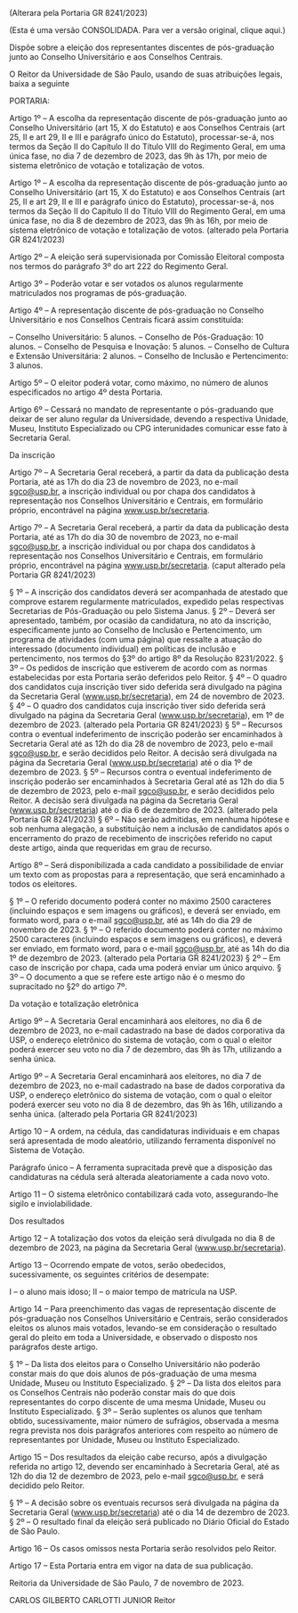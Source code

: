 (Alterara pela Portaria GR 8241/2023)

(Esta é uma versão CONSOLIDADA. Para ver a versão original, clique aqui.)

Dispõe sobre a eleição dos representantes discentes de pós-graduação junto ao Conselho Universitário e aos Conselhos Centrais.

O Reitor da Universidade de São Paulo, usando de suas atribuições legais, baixa a seguinte

PORTARIA:

Artigo 1º – A escolha da representação discente de pós-graduação junto ao Conselho Universitário (art 15, X do Estatuto) e aos Conselhos Centrais (art 25, II e art 29, II e III e parágrafo único do Estatuto), processar-se-á, nos termos da Seção II do Capítulo II do Título VIII do Regimento Geral, em uma única fase, no dia 7 de dezembro de 2023, das 9h às 17h, por meio de sistema eletrônico de votação e totalização de votos.

Artigo 1º – A escolha da representação discente de pós-graduação junto ao Conselho Universitário (art 15, X do Estatuto) e aos Conselhos Centrais (art 25, II e art 29, II e III e parágrafo único do Estatuto), processar-se-á, nos termos da Seção II do Capítulo II do Título VIII do Regimento Geral, em uma única fase, no dia 8 de dezembro de 2023, das 9h às 16h, por meio de sistema eletrônico de votação e totalização de votos. (alterado pela Portaria GR 8241/2023)

Artigo 2º – A eleição será supervisionada por Comissão Eleitoral composta nos termos do parágrafo 3º do art 222 do Regimento Geral.

Artigo 3º – Poderão votar e ser votados os alunos regularmente matriculados nos programas de pós-graduação.

Artigo 4º – A representação discente de pós-graduação no Conselho Universitário e nos Conselhos Centrais ficará assim constituída:

– Conselho Universitário: 5 alunos.
– Conselho de Pós-Graduação: 10 alunos.
– Conselho de Pesquisa e Inovação: 5 alunos.
– Conselho de Cultura e Extensão Universitária: 2 alunos.
– Conselho de Inclusão e Pertencimento: 3 alunos.

Artigo 5º – O eleitor poderá votar, como máximo, no número de alunos especificados no artigo 4º desta Portaria.

Artigo 6º – Cessará no mandato de representante o pós-graduando que deixar de ser aluno regular da Universidade, devendo a respectiva Unidade, Museu, Instituto Especializado ou CPG interunidades comunicar esse fato à Secretaria Geral.

Da inscrição

Artigo 7º – A Secretaria Geral receberá, a partir da data da publicação desta Portaria, até as 17h do dia 23 de novembro de 2023, no e-mail sgco@usp.br, a inscrição individual ou por chapa dos candidatos à representação nos Conselhos Universitário e Centrais, em formulário próprio, encontrável na página www.usp.br/secretaria.

Artigo 7º – A Secretaria Geral receberá, a partir da data da publicação desta Portaria, até as 17h do dia 30 de novembro de 2023, no e-mail sgco@usp.br, a inscrição individual ou por chapa dos candidatos à representação nos Conselhos Universitário e Centrais, em formulário próprio, encontrável na página www.usp.br/secretaria. (caput alterado pela Portaria GR 8241/2023)

§ 1º – A inscrição dos candidatos deverá ser acompanhada de atestado que comprove estarem regularmente matriculados, expedido pelas respectivas Secretarias de Pós-Graduação ou pelo Sistema Janus.
§ 2º – Deverá ser apresentado, também, por ocasião da candidatura, no ato da inscrição, especificamente junto ao Conselho de Inclusão e Pertencimento, um programa de atividades (com uma página) que ressalte a atuação do interessado (documento individual) em políticas de inclusão e pertencimento, nos termos do §3º do artigo 8º da Resolução 8231/2022.
§ 3º – Os pedidos de inscrição que estiverem de acordo com as normas estabelecidas por esta Portaria serão deferidos pelo Reitor.
§ 4º – O quadro dos candidatos cuja inscrição tiver sido deferida será divulgado na página da Secretaria Geral (www.usp.br/secretaria), em 24 de novembro de 2023.
§ 4º – O quadro dos candidatos cuja inscrição tiver sido deferida será divulgado na página da Secretaria Geral (www.usp.br/secretaria), em 1º de dezembro de 2023. (alterado pela Portaria GR 8241/2023)
§ 5º – Recursos contra o eventual indeferimento de inscrição poderão ser encaminhados à Secretaria Geral até as 12h do dia 28 de novembro de 2023, pelo e-mail sgco@usp.br, e serão decididos pelo Reitor. A decisão será divulgada na página da Secretaria Geral (www.usp.br/secretaria) até o dia 1º de dezembro de 2023.
§ 5º – Recursos contra o eventual indeferimento de inscrição poderão ser encaminhados à Secretaria Geral até as 12h do dia 5 de dezembro de 2023, pelo e-mail sgco@usp.br, e serão decididos pelo Reitor. A decisão será divulgada na página da Secretaria Geral (www.usp.br/secretaria) até o dia 6 de dezembro de 2023. (alterado pela Portaria GR 8241/2023)
§ 6º – Não serão admitidas, em nenhuma hipótese e sob nenhuma alegação, a substituição nem a inclusão de candidatos após o encerramento do prazo de recebimento de inscrições referido no caput deste artigo, ainda que requeridas em grau de recurso.

Artigo 8º – Será disponibilizada a cada candidato a possibilidade de enviar um texto com as propostas para a representação, que será encaminhado a todos os eleitores.

§ 1º – O referido documento poderá conter no máximo 2500 caracteres (incluindo espaços e sem imagens ou gráficos), e deverá ser enviado, em formato word, para o e-mail sgco@usp.br, até as 14h do dia 29 de novembro de 2023.
§ 1º – O referido documento poderá conter no máximo 2500 caracteres (incluindo espaços e sem imagens ou gráficos), e deverá ser enviado, em formato word, para o e-mail sgco@usp.br, até as 14h do dia 1º de dezembro de 2023. (alterado pela Portaria GR 8241/2023)
§ 2º – Em caso de inscrição por chapa, cada uma poderá enviar um único arquivo.
§ 3º – O documento a que se refere este artigo não é o mesmo do supracitado no §2º do artigo 7º.

Da votação e totalização eletrônica

Artigo 9º – A Secretaria Geral encaminhará aos eleitores, no dia 6 de dezembro de 2023, no e-mail cadastrado na base de dados corporativa da USP, o endereço eletrônico do sistema de votação, com o qual o eleitor poderá exercer seu voto no dia 7 de dezembro, das 9h às 17h, utilizando a senha única.

Artigo 9º – A Secretaria Geral encaminhará aos eleitores, no dia 7 de dezembro de 2023, no e-mail cadastrado na base de dados corporativa da USP, o endereço eletrônico do sistema de votação, com o qual o eleitor poderá exercer seu voto no dia 8 de dezembro, das 9h às 16h, utilizando a senha única. (alterado pela Portaria GR 8241/2023)

Artigo 10 – A ordem, na cédula, das candidaturas individuais e em chapas será apresentada de modo aleatório, utilizando ferramenta disponível no Sistema de Votação.

Parágrafo único – A ferramenta supracitada prevê que a disposição das candidaturas na cédula será alterada aleatoriamente a cada novo voto.

Artigo 11 – O sistema eletrônico contabilizará cada voto, assegurando-lhe sigilo e inviolabilidade.

Dos resultados

Artigo 12 – A totalização dos votos da eleição será divulgada no dia 8 de dezembro de 2023, na página da Secretaria Geral (www.usp.br/secretaria).

Artigo 13 – Ocorrendo empate de votos, serão obedecidos, sucessivamente, os seguintes critérios de desempate:

I – o aluno mais idoso;
II – o maior tempo de matrícula na USP.

Artigo 14 – Para preenchimento das vagas de representação discente de pós-graduação nos Conselhos Universitário e Centrais, serão considerados eleitos os alunos mais votados, levando-se em consideração o resultado geral do pleito em toda a Universidade, e observado o disposto nos parágrafos deste artigo.

§ 1º – Da lista dos eleitos para o Conselho Universitário não poderão constar mais do que dois alunos de pós-graduação de uma mesma Unidade, Museu ou Instituto Especializado.
§ 2º – Da lista dos eleitos para os Conselhos Centrais não poderão constar mais do que dois representantes do corpo discente de uma mesma Unidade, Museu ou Instituto Especializado.
§ 3º – Serão suplentes os alunos que tenham obtido, sucessivamente, maior número de sufrágios, observada a mesma regra prevista nos dois parágrafos anteriores com respeito ao número de representantes por Unidade, Museu ou Instituto Especializado.

Artigo 15 – Dos resultados da eleição cabe recurso, após a divulgação referida no artigo 12, devendo ser encaminhado à Secretaria Geral, até as 12h do dia 12 de dezembro de 2023, pelo e-mail sgco@usp.br, e será decidido pelo Reitor.

§ 1º – A decisão sobre os eventuais recursos será divulgada na página da Secretaria Geral (www.usp.br/secretaria) até o dia 14 de dezembro de 2023.
§ 2º – O resultado final da eleição será publicado no Diário Oficial do Estado de São Paulo.

Artigo 16 – Os casos omissos nesta Portaria serão resolvidos pelo Reitor.

Artigo 17 – Esta Portaria entra em vigor na data de sua publicação.

Reitoria da Universidade de São Paulo, 7 de novembro de 2023.

CARLOS GILBERTO CARLOTTI JUNIOR
Reitor